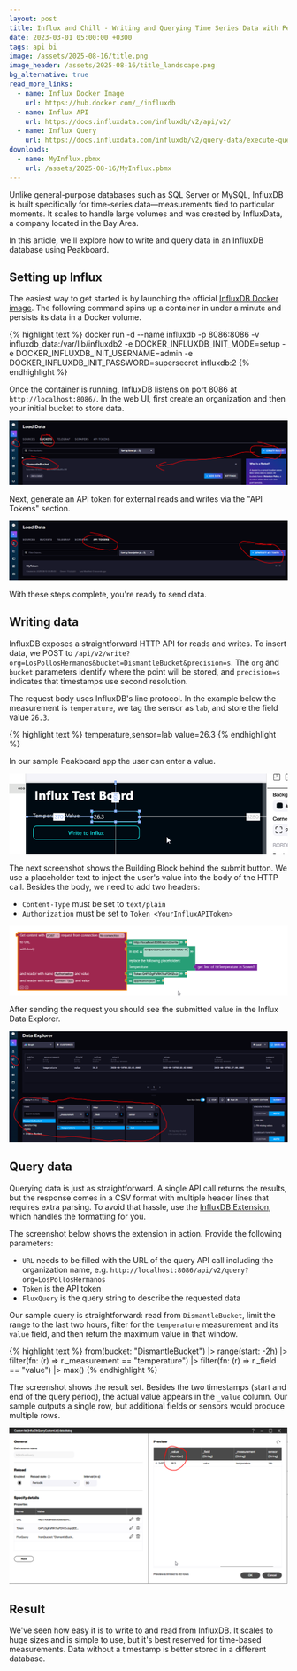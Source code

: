 ```yaml
---
layout: post
title: Influx and Chill - Writing and Querying Time Series Data with Peakboard
date: 2023-03-01 05:00:00 +0300
tags: api bi
image: /assets/2025-08-16/title.png
image_header: /assets/2025-08-16/title_landscape.png
bg_alternative: true
read_more_links:
  - name: Influx Docker Image
    url: https://hub.docker.com/_/influxdb
  - name: Influx API
    url: https://docs.influxdata.com/influxdb/v2/api/v2/
  - name: Influx Query
    url: https://docs.influxdata.com/influxdb/v2/query-data/execute-queries/influx-api/
downloads:
  - name: MyInflux.pbmx
    url: /assets/2025-08-16/MyInflux.pbmx
---
```

Unlike general-purpose databases such as SQL Server or MySQL, InfluxDB is built specifically for time-series data—measurements tied to particular moments. It scales to handle large volumes and was created by InfluxData, a company located in the Bay Area.

In this article, we'll explore how to write and query data in an InfluxDB database using Peakboard.

## Setting up Influx

The easiest way to get started is by launching the official [InfluxDB Docker image](https://hub.docker.com/_/influxdb). The following command spins up a container in under a minute and persists its data in a Docker volume.

{% highlight text %}
docker run -d 
  --name influxdb 
  -p 8086:8086 
  -v influxdb_data:/var/lib/influxdb2 
  -e DOCKER_INFLUXDB_INIT_MODE=setup 
  -e DOCKER_INFLUXDB_INIT_USERNAME=admin 
  -e DOCKER_INFLUXDB_INIT_PASSWORD=supersecret 
  influxdb:2
{% endhighlight %}

Once the container is running, InfluxDB listens on port 8086 at `http://localhost:8086/`. In the web UI, first create an organization and then your initial bucket to store data.

![image](/assets/2025-08-16/010.png)

Next, generate an API token for external reads and writes via the "API Tokens" section.

![image](/assets/2025-08-16/020.png)

With these steps complete, you're ready to send data.

## Writing data

InfluxDB exposes a straightforward HTTP API for reads and writes. To insert data, we POST to `/api/v2/write?org=LosPollosHermanos&bucket=DismantleBucket&precision=s`. The `org` and `bucket` parameters identify where the point will be stored, and `precision=s` indicates that timestamps use second resolution.

The request body uses InfluxDB's line protocol. In the example below the measurement is `temperature`, we tag the sensor as `lab`, and store the field value `26.3`.

{% highlight text %}
temperature,sensor=lab value=26.3
{% endhighlight %}

In our sample Peakboard app the user can enter a value.

![image](/assets/2025-08-16/030.png)

The next screenshot shows the Building Block behind the submit button. We use a placeholder text to inject the user's value into the body of the HTTP call. Besides the body, we need to add two headers:

- `Content-Type` must be set to `text/plain`
- `Authorization` must be set to `Token <YourInfluxAPIToken>`

![image](/assets/2025-08-16/040.png)

After sending the request you should see the submitted value in the Influx Data Explorer.

![image](/assets/2025-08-16/050.png)

## Query data

Querying data is just as straightforward. A single API call returns the results, but the response comes in a CSV format with multiple header lines that requires extra parsing. To avoid that hassle, use the [InfluxDB Extension](https://templates.peakboard.com/extensions/InfluxDB/index), which handles the formatting for you.

The screenshot below shows the extension in action. Provide the following parameters:

- `URL` needs to be filled with the URL of the query API call including the organization name, e.g. `http://localhost:8086/api/v2/query?org=LosPollosHermanos`
- `Token` is the API token
- `FluxQuery` is the query string to describe the requested data


Our sample query is straightforward: read from `DismantleBucket`, limit the range to the last two hours, filter for the `temperature` measurement and its `value` field, and then return the maximum value in that window.

{% highlight text %}
from(bucket: "DismantleBucket")
  |> range(start: -2h)
  |> filter(fn: (r) => r._measurement == "temperature")
  |> filter(fn: (r) => r._field == "value")
  |> max()
{% endhighlight %}


The screenshot shows the result set. Besides the two timestamps (start and end of the query period), the actual value appears in the `_value` column. Our sample outputs a single row, but additional fields or sensors would produce multiple rows.

![image](/assets/2025-08-16/060.png)

## Result

We've seen how easy it is to write to and read from InfluxDB. It scales to huge sizes and is simple to use, but it's best reserved for time-based measurements. Data without a timestamp is better stored in a different database.
